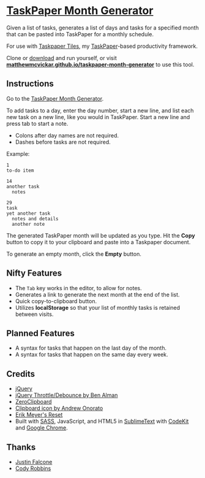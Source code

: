 # [TaskPaper Month Generator](http://matthewmcvickar.github.io/taskpaper-month-generator)

Given a list of tasks, generates a list of days and tasks for a specified month that can be pasted into TaskPaper for a monthly schedule.

For use with [Taskpaper Tiles](https://github.com/matthewmcvickar/taskpapertiles), my [TaskPaper](http://www.hogbaysoftware.com/products/taskpaper)-based productivity framework.

Clone or [download](https://github.com/matthewmcvickar/taskpaper-month-generator/archive/master.zip) and run yourself, or visit **[matthewmcvickar.github.io/taskpaper-month-generator](http://matthewmcvickar.github.io/taskpaper-month-generator)** to use this tool.


## Instructions

Go to the [TaskPaper Month Generator](http://matthewmcvickar.github.io/taskpaper-month-generator).

To add tasks to a day, enter the day number, start a new line, and list each new task on a new line, like you would in TaskPaper. Start a new line and press tab to start a note.

  - Colons after day names are not required.
  - Dashes before tasks are not required.

  Example:

  ```
  1
  to-do item

  14
  another task
    notes

  29
  task
  yet another task
    notes and details
    another note
  ```

The generated TaskPaper month will be updated as you type. Hit the **Copy** button to copy it to your clipboard and paste into a Taskpaper document.

To generate an empty month, click the **Empty** button.


## Nifty Features

- The `Tab` key works in the editor, to allow for notes.
- Generates a link to generate the next month at the end of the list.
- Quick copy-to-clipboard button.
- Utilizes **localStorage** so that your list of monthly tasks is retained between visits.


## Planned Features

- A syntax for tasks that happen on the last day of the month.
- A syntax for tasks that happen on the same day every week.


## Credits

- [jQuery](http://jquery.com/)
- [jQuery Throttle/Debounce by Ben Alman](http://benalman.com/projects/jquery-throttle-debounce-plugin/)
- [ZeroClipboard](http://zeroclipboard.org/)
- [Clipboard icon by Andrew Onorato](http://thenounproject.com/term/clipboard/17413/)
- [Erik Meyer's Reset](http://meyerweb.com/eric/tools/css/reset/)
- Built with [SASS](http://sass-lang.com/), JavaScript, and HTML5 in [SublimeText](http://www.sublimetext.com/) with [CodeKit](https://incident57.com/codekit/) and [Google Chrome](https://www.google.com/chrome).


## Thanks

- [Justin Falcone](http://justinfalcone.com)
- [Cody Robbins](http://twitter.com/codyrobbins)
